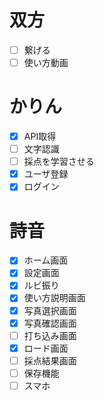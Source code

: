 # 双方
- [ ] 繋げる 
- [ ] 使い方動画

# かりん
- [x] API取得
- [ ] 文字認識
- [ ] 採点を学習させる
- [x] ユーザ登録
- [x] ログイン

# 詩音
- [x] ホーム画面
- [x] 設定画面
- [x] ルビ振り
- [x] 使い方説明画面
- [x] 写真選択画面
- [x] 写真確認画面
- [ ] 打ち込み画面
- [x] ロード画面
- [ ] 採点結果画面
- [ ] 保存機能
- [ ] スマホ